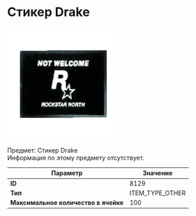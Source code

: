 # Стикер Drake

![Item Image](../img/8129.webp?raw=true)

Предмет: Стикер Drake<br>Информация по этому предмету отсутствует.


| Параметр | Значение |
|----------|----------|
| **ID** | 8129 |
| **Тип** | ITEM_TYPE_OTHER |
| **Максимальное количество в ячейке** | 100 |

